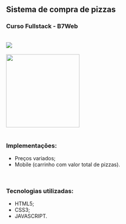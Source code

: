 ## Sistema de compra de pizzas
### Curso Fullstack - B7Web
<br/>
<div>
    <img src="assets/to_readme/pc.gif">
<div><br>

<div>
    <img width="200" src="assets/to_readme/mobile.gif">
<div>
<br/>

### Implementações:

- Preços variados;
- Mobile (carrinho com valor total de pizzas).

<br/>

### Tecnologias utilizadas:

- HTML5;
- CSS3;
- JAVASCRIPT.